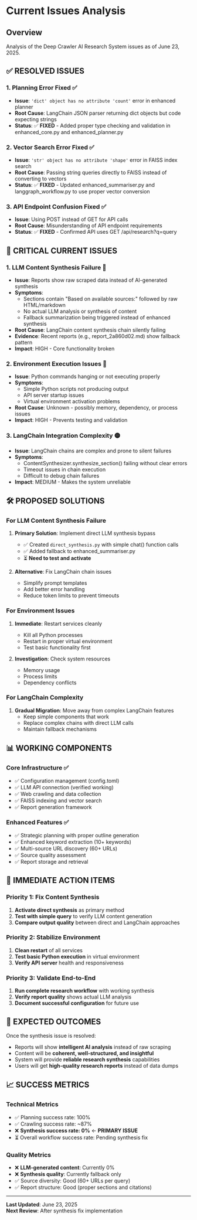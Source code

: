 # Current Issues Analysis

## Overview
Analysis of the Deep Crawler AI Research System issues as of June 23, 2025.

## ✅ **RESOLVED ISSUES**

### 1. Planning Error Fixed ✅
- **Issue**: `'dict' object has no attribute 'count'` error in enhanced planner
- **Root Cause**: LangChain JSON parser returning dict objects but code expecting strings
- **Status**: ✅ **FIXED** - Added proper type checking and validation in enhanced_core.py and enhanced_planner.py

### 2. Vector Search Error Fixed ✅
- **Issue**: `'str' object has no attribute 'shape'` error in FAISS index search
- **Root Cause**: Passing string queries directly to FAISS instead of converting to vectors
- **Status**: ✅ **FIXED** - Updated enhanced_summariser.py and langgraph_workflow.py to use proper vector conversion

### 3. API Endpoint Confusion Fixed ✅
- **Issue**: Using POST instead of GET for API calls
- **Root Cause**: Misunderstanding of API endpoint requirements
- **Status**: ✅ **FIXED** - Confirmed API uses GET /api/research?q=query

## 🔴 **CRITICAL CURRENT ISSUES**

### 1. LLM Content Synthesis Failure 🔴
- **Issue**: Reports show raw scraped data instead of AI-generated synthesis
- **Symptoms**: 
  - Sections contain "Based on available sources:" followed by raw HTML/markdown
  - No actual LLM analysis or synthesis of content
  - Fallback summarization being triggered instead of enhanced synthesis
- **Root Cause**: LangChain content synthesis chain silently failing
- **Evidence**: Recent reports (e.g., report_2a860d02.md) show fallback pattern
- **Impact**: HIGH - Core functionality broken

### 2. Environment Execution Issues 🔴
- **Issue**: Python commands hanging or not executing properly
- **Symptoms**:
  - Simple Python scripts not producing output
  - API server startup issues
  - Virtual environment activation problems
- **Root Cause**: Unknown - possibly memory, dependency, or process issues
- **Impact**: HIGH - Prevents testing and validation

### 3. LangChain Integration Complexity 🟡
- **Issue**: LangChain chains are complex and prone to silent failures
- **Symptoms**:
  - ContentSynthesizer.synthesize_section() failing without clear errors
  - Timeout issues in chain execution
  - Difficult to debug chain failures
- **Impact**: MEDIUM - Makes the system unreliable

## 🛠️ **PROPOSED SOLUTIONS**

### For LLM Content Synthesis Failure
1. **Primary Solution**: Implement direct LLM synthesis bypass
   - ✅ Created `direct_synthesis.py` with simple chat() function calls
   - ✅ Added fallback to enhanced_summariser.py
   - ⏳ **Need to test and activate**

2. **Alternative**: Fix LangChain chain issues
   - Simplify prompt templates
   - Add better error handling
   - Reduce token limits to prevent timeouts

### For Environment Issues
1. **Immediate**: Restart services cleanly
   - Kill all Python processes
   - Restart in proper virtual environment
   - Test basic functionality first

2. **Investigation**: Check system resources
   - Memory usage
   - Process limits
   - Dependency conflicts

### For LangChain Complexity
1. **Gradual Migration**: Move away from complex LangChain features
   - Keep simple components that work
   - Replace complex chains with direct LLM calls
   - Maintain fallback mechanisms

## 📊 **WORKING COMPONENTS**

### Core Infrastructure ✅
- ✅ Configuration management (config.toml)
- ✅ LLM API connection (verified working)
- ✅ Web crawling and data collection
- ✅ FAISS indexing and vector search
- ✅ Report generation framework

### Enhanced Features ✅
- ✅ Strategic planning with proper outline generation
- ✅ Enhanced keyword extraction (10+ keywords)
- ✅ Multi-source URL discovery (60+ URLs)
- ✅ Source quality assessment
- ✅ Report storage and retrieval

## 🎯 **IMMEDIATE ACTION ITEMS**

### Priority 1: Fix Content Synthesis
1. **Activate direct synthesis** as primary method
2. **Test with simple query** to verify LLM content generation
3. **Compare output quality** between direct and LangChain approaches

### Priority 2: Stabilize Environment
1. **Clean restart** of all services
2. **Test basic Python execution** in virtual environment
3. **Verify API server** health and responsiveness

### Priority 3: Validate End-to-End
1. **Run complete research workflow** with working synthesis
2. **Verify report quality** shows actual LLM analysis
3. **Document successful configuration** for future use

## 🔮 **EXPECTED OUTCOMES**

Once the synthesis issue is resolved:
- Reports will show **intelligent AI analysis** instead of raw scraping
- Content will be **coherent, well-structured, and insightful**
- System will provide **reliable research synthesis** capabilities
- Users will get **high-quality research reports** instead of data dumps

## 📈 **SUCCESS METRICS**

### Technical Metrics
- ✅ Planning success rate: 100%
- ✅ Crawling success rate: ~87%
- ❌ **Synthesis success rate: 0%** ← **PRIMARY ISSUE**
- ⏳ Overall workflow success rate: Pending synthesis fix

### Quality Metrics
- ❌ **LLM-generated content**: Currently 0%
- ❌ **Synthesis quality**: Currently fallback only
- ✅ Source diversity: Good (60+ URLs per query)
- ✅ Report structure: Good (proper sections and citations)

---

**Last Updated**: June 23, 2025  
**Next Review**: After synthesis fix implementation
